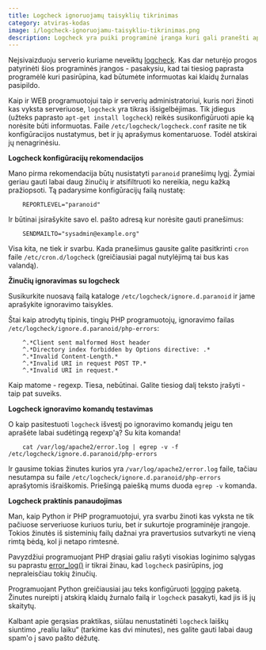 ```yaml
---
title: Logcheck ignoruojamų taisyklių tikrinimas
category: atviras-kodas
image: i/logcheck-ignoruojamu-taisykliu-tikrinimas.png
description: Logcheck yra puiki programinė įranga kuri gali pranešti apie įvarias problemas serveriuose. Tačiau testuoti šio įrankio taisykles ganėtinai sunku.
---
```


Neįsivaizduoju serverio kuriame neveiktų [logcheck](http://freshmeat.net/projects/logcheck). Kas dar neturėjo progos patyrinėti šios programinės įrangos -  pasakysiu, kad tai tiesiog paprasta programėlė kuri pasirūpina, kad būtumėte informuotas kai klaidų žurnalas pasipildo.

Kaip ir WEB programuotojui taip ir  serverių administratoriui, kuris nori žinoti kas vyksta serveriuose, `logcheck` yra tikras išsigelbėjimas. Tik įdiegus (užteks paprasto `apt-get install logcheck`) reikės susikonfigūruoti apie ką norėsite būti informuotas. Faile `/etc/logcheck/logcheck.conf` rasite ne tik konfigūracijos nustatymus, bet ir jų aprašymus komentaruose. Todėl atskirai jų nenagrinėsiu.

**Logcheck konfigūracijų rekomendacijos**

Mano pirma rekomendacija būtų nusistatyti `paranoid` pranešimų lygį. Žymiai geriau gauti labai daug žinučių ir atsifiltruoti ko nereikia, negu kažką pražiopsoti. Tą padarysime konfigūracijų failą nustatę:

```
    REPORTLEVEL="paranoid"
```

Ir būtinai įsirašykite savo el. pašto adresą kur norėsite gauti pranešimus:

```
    SENDMAILTO="sysadmin@example.org"
```

Visa kita, ne tiek ir svarbu. Kada pranešimus gausite galite pasitkrinti `cron` faile `/etc/cron.d/logcheck` (greičiausiai pagal nutylėjimą tai bus kas valandą).

**Žinučių ignoravimas su logcheck**

Susikurkite nuosavą failą kataloge `/etc/logcheck/ignore.d.paranoid` ir jame aprašykite ignoravimo taisykles.

Štai kaip atrodytų tipinis, tingių PHP programuotojų, ignoravimo failas `/etc/logcheck/ignore.d.paranoid/php-errors`:

```
    ^.*Client sent malformed Host header
    ^.*Directory index forbidden by Options directive: .*
    ^.*Invalid Content-Length.*
    ^.*Invalid URI in request POST TP.*
    ^.*Invalid URI in request.*
```

Kaip matome - regexp. Tiesa, nebūtinai. Galite tiesiog dalį teksto įrašyti - taip pat suveiks.

**Logcheck ignoravimo komandų testavimas**

O kaip pasitestuoti `logcheck` išvestį po ignoravimo komandų jeigu ten aprašėte labai sudėtingą regexp'ą? Su kita komanda!

```
    cat /var/log/apache2/error.log | egrep -v -f /etc/logcheck/ignore.d.paranoid/php-errors
```

Ir gausime tokias žinutes kurios yra `/var/log/apache2/error.log` faile, tačiau nesutampa su faile `/etc/logcheck/ignore.d.paranoid/php-errors` aprašytomis išraiškomis. Priešingą paiešką mums duoda `egrep -v` komanda.

**Logcheck praktinis panaudojimas**

Man, kaip Python ir PHP programuotojui, yra svarbu žinoti kas vyksta ne tik pačiuose serveriuose kuriuos turiu, bet ir sukurtoje programinėje įrangoje. Tokios žinutės iš sisteminių failų dažnai yra pravertusios sutvarkyti ne vieną rimtą bėdą, kol ji netapo rimtesnė.

Pavyzdžiui programuojant PHP drąsiai galiu rašyti visokias loginimo sąlygas su paprastu [error_log()](https://secure.php.net/manual/en/function.error-log.php) ir tikrai žinau, kad `logcheck` pasirūpins, jog nepraleisčiau tokių žinučių.

Programuojant Python greičiausiai jau teks konfigūruoti [logging](https://docs.python.org/2/library/logging.html) paketą. Žinutes nureipti į atskirą klaidų žurnalo failą ir `logcheck` pasakyti, kad jis iš jų skaitytų.

Kalbant apie gerąsias praktikas, siūlau nenustatinėti `logcheck` laiškų siuntimo „realiu laiku“ (tarkime kas dvi minutes), nes galite gauti labai daug spam'o į savo pašto dėžutę.
